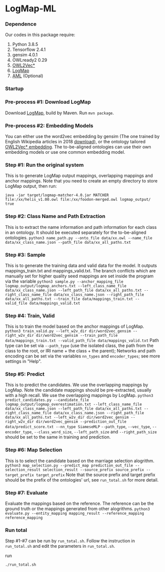 # LogMap-ML


### Dependence 
Our codes in this package require: 
  1. Python 3.8.5
  2. Tensorflow 2.4.1
  3. gensim 4.0.1
  4. OWLready2 0.29
  5. [OWL2Vec\*](https://github.com/KRR-Oxford/OWL2Vec-Star)
  6. [LogMap](https://github.com/ernestojimenezruiz/logmap-matcher)
  7. [AML](https://github.com/AgreementMakerLight/AML-Project) (Optional)


### Startup
### Pre-process #1: Download LogMap
Download [LogMap](https://github.com/ernestojimenezruiz/logmap-matcher), build by Maven. Run ``mvn package``.
 
### Pre-process #2: Embedding Models
You can either use the word2vec embedding by gensim (The one trained by English Wikipedia articles in 2018 [download](https://drive.google.com/file/d/1rm9uJEKG25PJ79zxbZUWuaUroWeoWbFR/view?usp=sharing)), 
or the ontology tailored [OWL2Vec\* embedding](https://github.com/KRR-Oxford/OWL2Vec-Star). 
The to-be-aligned ontologies can use their own embedding models or use one common embedding model.


### Step #1: Run the original system
This is to generate LogMap output mappings, overlapping mappings and anchor mappings. Note that you need to create an empty directory to store LogMap output, then run: 

```java -jar target/logmap-matcher-4.0.jar MATCHER file:/xx/helis_v1.00.owl file:/xx/foodon-merged.owl logmap_output/ true```

### Step #2: Class Name and Path Extraction
This is to extract the name information and path information for each class in an ontology. 
It should be executed separately for the to-be-aligned ontologies.
```python3 name_path.py --onto_file data/xx.owl --name_file data/xx_class_name.json --path_file data/xx_all_paths.txt```

### Step #3: Sample
This is to generate the training data and valid data for the model.
It outputs mappings_train.txt and mappings_valid.txt.
The branch conflicts which are manually set for higher quality seed mappings are set inside the program via the variable 
```python3 sample.py --anchor_mapping_file logmap_output/logmap_anchors.txt --left_class_name_file data/xx_class_name.json --left_path_file data/xx_all_paths.txt --right_class_name_file data/xx_class_name.json --right_path_file data/xx_all_paths.txt --train_file data/mappings_train.txt --valid_file data/mappings_valid.txt```

### Step #4: Train, Valid
This is to train the model based on the anchor mappings of LogMap.
```python3 train_valid.py --left_w2v_dir dir/word2vec_gensim --right_w2v_dir dir/word2vec_gensim --train_path_file data/mappings_train.txt --valid_path_file data/mappings_valid.txt```
Path type can be set via ``--path_type`` (use the isolated class, the path from the class to the root, or IRI name + the class + the parent); Networks and path encoding can be set via the variables ``nn_types`` and ``encoder_types``; see more settings in "Help".
### Step #5: Predict
This is to predict the candidates. We use the overlapping mappings by LogMap. Note the candidate mappings should be pre-extracted, usually with a high recall. We use the overlapping mappings by LogMap.
```python3 predict_candidates.py --candidate_file logmap_output/logmap_overestimation.txt --left_class_name_file data/xx_class_name.json --left_path_file data/xx_all_paths.txt --right_class_name_file data/xx_class_name.json --right_path_file data/xx_all_paths.txt --left_w2v_dir dir/word2vec_gensim --right_w2v_dir dir/word2vec_gensim --prediction_out_file data/predict_score.txt --nn_type SiameseMLP```
``--path_type``, ``--vec_type``, ``--encoder_type``, ``--class_word_size``, ``--left_path_size`` and ``--right_path_size`` should be set to the same in training and prediction.

### Step #6: Map Selection
This is to select the candidate based on the marriage selection alogrithm.
```python3 map_selection.py --predict_map prediction_out_file --selection_result selection_result --source_prefix source_prefix --target_prefix target_prefix```
Note that the source prefix and target prefix should be the prefix of the ontologies' url, see ``run_total.sh`` for more detail.

### Step #7: Evaluate
Evaluate the mappings based on the reference. The reference can be the ground truth or the mappings generated from other alogrithms.
```python3 evaluate.py --entity_mapping mapping_result --reference_mapping reference_mapping```

### Run total
Step #1-#7 can be run by ``run_total.sh``.
Follow the instruction in ``run_total.sh`` and edit the parameters in ``run_total.sh``.
 
run

```./run_total.sh```

